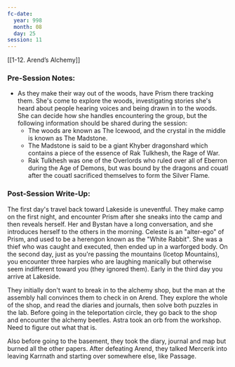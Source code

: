 ```yaml
---
fc-date:
  year: 998
  month: 08
  day: 25
session: 11
---
```

[[1-12. Arend’s Alchemy]]

### Pre-Session Notes:
* As they make their way out of the woods, have Prism there tracking them. She's come to explore the woods, investigating stories she's heard about people hearing voices and being drawn in to the woods. She can decide how she handles encountering the group, but the following information should be shared during the session:
	* The woods are known as The Icewood, and the crystal in the middle is known as The Madstone.
	* The Madstone is said to be a giant Khyber dragonshard which contains a piece of the essence of Rak Tulkhesh, the Rage of War.
	* Rak Tulkhesh was one of the Overlords who ruled over all of Eberron during the Age of Demons, but was bound by the dragons and couatl after the couatl sacrificed themselves to form the Silver Flame.


### Post-Session Write-Up:
The first day's travel back toward Lakeside is uneventful. They make camp on the first night, and encounter Prism after she sneaks into the camp and then reveals herself. Her and Bystan have a long conversation, and she introduces herself to the others in the morning. Celeste is an "alter-ego" of Prism, and used to be a herengon known as the "White Rabbit". She was a thief who was caught and executed, then ended up in a warforged body. On the second day, just as you're passing the mountains (Icetop Mountains), you encounter three harpies who are laughing manically but otherwise seem indifferent toward you (they ignored them). Early in the third day you arrive at Lakeside.

They initially don't want to break in to the alchemy shop, but the man at the assembly hall convinces them to check in on Arend. They explore the whole of the shop, and read the diaries and journals, then solve both puzzles in the lab. Before going in the teleportation circle, they go back to the shop and encounter the alchemy beetles. Astra took an orb from the workshop. Need to figure out what that is.

Also before going to the basement, they took the diary, journal and map but burned all the other papers. After defeating Arend, they talked Mercerik into leaving Karrnath and starting over somewhere else, like Passage.